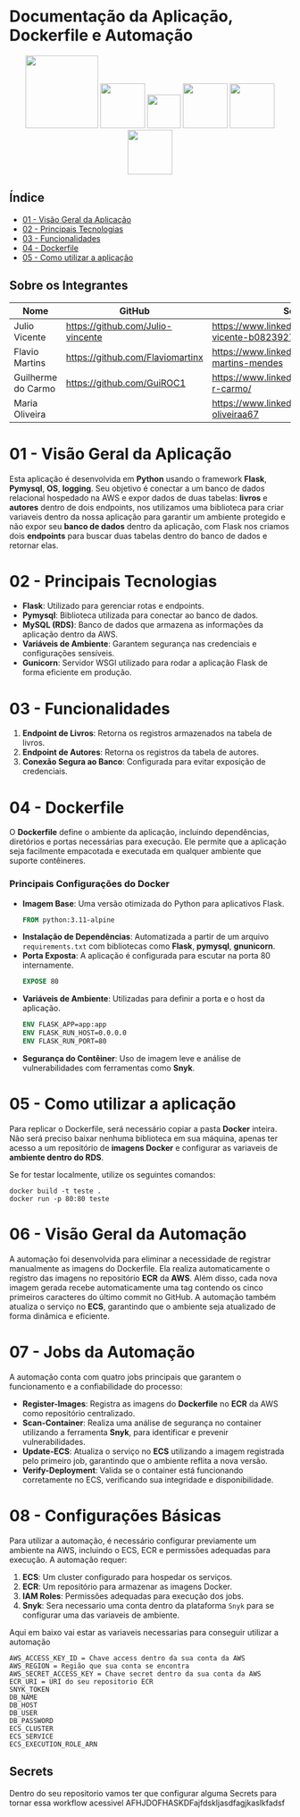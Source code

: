 # Documentação da Aplicação, Dockerfile e Automação

<p align="center">
  <img src="https://img.shields.io/badge/github%20actions-%232671E5.svg?style=for-the-badge&logo=githubactions&logoColor=green" width="130">
  <img src="https://img.shields.io/badge/github-%23121011.svg?style=for-the-badge&logo=github&logoColor=white" width="80">
  <img src="https://img.shields.io/badge/AWS-%23FF9900.svg?style=for-the-badge&logo=amazon-aws&logoColor=white" width="60">
  <img src="https://img.shields.io/badge/docker-%232496ED.svg?style=for-the-badge&logo=docker&logoColor=white" width="80">
  <img src="https://img.shields.io/badge/Flask-%23000.svg?style=for-the-badge&logo=flask&logoColor=white" width="80">
  <img src="https://img.shields.io/badge/Python-%233776AB.svg?style=for-the-badge&logo=python&logoColor=white" width="80">
</p>

## Índice
* [01 - Visão Geral da Aplicação](#01---visão-geral-da-aplicação)
* [02 - Principais Tecnologias](#02---principais-tecnologias)
* [03 - Funcionalidades](#03---funcionalidades)
* [04 - Dockerfile](#04---dockerfile)
* [05 - Como utilizar a aplicação](#05---como-utilizar-a-aplicação)

## Sobre os Integrantes 
| Nome | GitHub | Social |
| ---| ---| ---|
|Julio Vicente | https://github.com/Julio-vincente | https://www.linkedin.com/in/julio-vicente-b08239276/
|Flavio Martins | https://github.com/Flaviomartinx | https://www.linkedin.com/in/flavio-martins-mendes
|Guilherme do Carmo | https://github.com/GuiROC1 | https://www.linkedin.com/in/guilherme-r-carmo/
|Maria Oliveira |  | https://www.linkedin.com/in/maria-oliveiraa67

# 01 - Visão Geral da Aplicação
Esta aplicação é desenvolvida em **Python** usando o framework **Flask**, **Pymysql**, **OS**, **logging**. Seu objetivo é conectar a um banco de dados relacional hospedado na AWS e expor dados de duas tabelas: **livros** e **autores** dentro de dois endpoints, nos utilizamos uma biblioteca para criar variaveis dentro da nossa aplicação para garantir um ambiente protegido e não expor seu **banco de dados** dentro da aplicação, com Flask nos criamos dois **endpoints** para buscar duas tabelas dentro do banco de dados e retornar elas.

# 02 - Principais Tecnologias
- **Flask**: Utilizado para gerenciar rotas e endpoints.
- **Pymysql**: Biblioteca utilizada para conectar ao banco de dados.
- **MySQL (RDS)**: Banco de dados que armazena as informações da aplicação dentro da AWS.
- **Variáveis de Ambiente**: Garantem segurança nas credenciais e configurações sensíveis.
- **Gunicorn**: Servidor WSGI utilizado para rodar a aplicação Flask de forma eficiente em produção.

# 03 - Funcionalidades
1. **Endpoint de Livros**: Retorna os registros armazenados na tabela de livros.
2. **Endpoint de Autores**: Retorna os registros da tabela de autores.
3. **Conexão Segura ao Banco**: Configurada para evitar exposição de credenciais.

# 04 - Dockerfile
O **Dockerfile** define o ambiente da aplicação, incluindo dependências, diretórios e portas necessárias para execução. Ele permite que a aplicação seja facilmente empacotada e executada em qualquer ambiente que suporte contêineres. 

### Principais Configurações do Docker
- **Imagem Base**: Uma versão otimizada do Python para aplicativos Flask.
  ```Dockerfile
  FROM python:3.11-alpine
  ```
- **Instalação de Dependências**: Automatizada a partir de um arquivo `requirements.txt` com bibliotecas como **Flask**, **pymysql**, **gnunicorn**.
- **Porta Exposta**: A aplicação é configurada para escutar na porta 80 internamente.
  ```Dockerfile
  EXPOSE 80
  ```
- **Variáveis de Ambiente**: Utilizadas para definir a porta e o host da aplicação.
  ```Dockerfile
  ENV FLASK_APP=app:app
  ENV FLASK_RUN_HOST=0.0.0.0
  ENV FLASK_RUN_PORT=80
  ```
- **Segurança do Contêiner**: Uso de imagem leve e análise de vulnerabilidades com ferramentas como **Snyk**.

# 05 - Como utilizar a aplicação
Para replicar o Dockerfile, será necessário copiar a pasta **Docker** inteira. Não será preciso baixar nenhuma biblioteca em sua máquina, apenas ter acesso a um repositório de **imagens Docker** e configurar as variaveis de **ambiente dentro do RDS**. 

Se for testar localmente, utilize os seguintes comandos:

```shell
docker build -t teste .
docker run -p 80:80 teste
```

# 06 - Visão Geral da Automação
A automação foi desenvolvida para eliminar a necessidade de registrar manualmente as imagens do Dockerfile. Ela realiza automaticamente o registro das imagens no repositório **ECR** da **AWS**. Além disso, cada nova imagem gerada recebe automaticamente uma tag contendo os cinco primeiros caracteres do último commit no GitHub. A automação também atualiza o serviço no **ECS**, garantindo que o ambiente seja atualizado de forma dinâmica e eficiente.

# 07 - Jobs da Automação
A automação conta com quatro jobs principais que garantem o funcionamento e a confiabilidade do processo:

- **Register-Images**: Registra as imagens do **Dockerfile** no **ECR** da AWS como repositório centralizado.
- **Scan-Container**: Realiza uma análise de segurança no container utilizando a ferramenta **Snyk**, para identificar e prevenir vulnerabilidades.
- **Update-ECS**: Atualiza o serviço no **ECS** utilizando a imagem registrada pelo primeiro job, garantindo que o ambiente reflita a nova versão.
- **Verify-Deployment**: Valida se o container está funcionando corretamente no ECS, verificando sua integridade e disponibilidade.

# 08 - Configurações Básicas
Para utilizar a automação, é necessário configurar previamente um ambiente na AWS, incluindo o ECS, ECR e permissões adequadas para execução. A automação requer:

1. **ECS**: Um cluster configurado para hospedar os serviços.
2. **ECR**: Um repositório para armazenar as imagens Docker.
3. **IAM Roles**: Permissões adequadas para execução dos jobs.
4. **Snyk**: Sera necessario uma conta dentro da plataforma `Snyk` para se configurar uma das variaveis de ambiente.

Aqui em baixo vai estar as variaveis necessarias para conseguir utilizar a automação
  ```text    
  AWS_ACCESS_KEY_ID = Chave access dentro da sua conta da AWS
  AWS_REGION = Região que sua conta se encontra
  AWS_SECRET_ACCESS_KEY = Chave secret dentro da sua conta da AWS
  ECR_URI = URI do seu repositorio ECR
  SNYK_TOKEN
  DB_NAME
  DB_HOST
  DB_USER
  DB_PASSWORD
  ECS_CLUSTER
  ECS_SERVICE
  ECS_EXECUTION_ROLE_ARN
  ```

## Secrets 
Dentro do seu repositorio vamos ter que configurar alguma Secrets para tornar essa workflow acessivel
AFHJDOFHASKDFajfdskljasdfagjkaslkfadsf